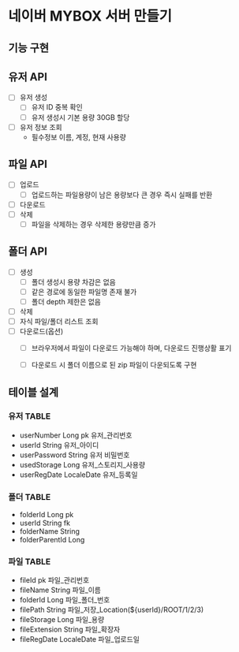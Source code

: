 # 네이버 MYBOX 서버 만들기


## 기능 구현

## 유저 API
- [ ] 유저 생성
  - [ ] 유저 ID 중복 확인
  - [ ] 유저 생성시 기본 용량 30GB 할당
- [ ] 유저 정보 조회
  - 필수정보 이름, 계정, 현재 사용량

## 파일 API
- [ ] 업로드
  - [ ] 업로드하는 파일용량이 남은 용량보다 큰 경우 즉시 실패를 반환
- [ ] 다운로드
- [ ] 삭제
  - [ ] 파일을 삭제하는 경우 삭제한 용량만큼 증가

## 폴더 API
- [ ] 생성
  - [ ] 폴더 생성시 용량 차감은 없음
  - [ ] 같은 경로에 동일한 파일명 존재 불가
  - [ ] 폴더 depth 제한은 없음
- [ ] 삭제
- [ ] 자식 파일/폴더 리스트 조회
- [ ] 다운로드(옵션)
  - [ ] 브라우저에서 파일이 다운로드 가능해야 하며, 다운로드 진행상활 표기
  - [ ] 다운로드 시 폴더 이름으로 된 zip 파일이 다운되도록 구현


## 테이블 설계

### 유저 TABLE
- userNumber Long pk 유저_관리번호
- userId String 유저_아이디
- userPassword String 유저 비밀번호
- usedStorage Long 유저_스토리지_사용량
- userRegDate LocaleDate 유저_등록일

### 폴더 TABLE
- folderId Long pk
- userId String fk
- folderName String
- folderParentId Long 

### 파일 TABLE
- fileId pk 파일_관리번호
- fileName String 파일_이름
- folderId Long 파일_폴더_번호
- filePath String 파일_저장_Location(${userId}/ROOT/1/2/3)
- fileStorage Long 파일_용량
- fileExtension String 파일_확장자
- fileRegDate LocaleDate 파일_업로드일
